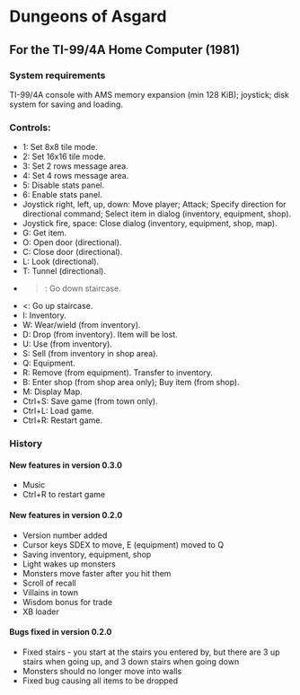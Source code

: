 # Dungeons of Asgard

## For the TI-99/4A Home Computer (1981)

### System requirements

TI-99/4A console with AMS memory expansion (min 128 KiB); joystick; disk system for saving and loading.

### Controls:

* 1: Set 8x8 tile mode.
* 2: Set 16x16 tile mode.
* 3: Set 2 rows message area.
* 4: Set 4 rows message area.
* 5: Disable stats panel.
* 6: Enable stats panel.
* Joystick right, left, up, down: Move player; Attack; Specify direction for directional command; Select item in dialog (inventory, equipment, shop).
* Joystick fire, space: Close dialog (inventory, equipment, shop, map).
* G: Get item.
* O: Open door (directional).
* C: Close door (directional).
* L: Look (directional).
* T: Tunnel (directional).
* >: Go down staircase.
* <: Go up staircase.
* I: Inventory.
* W: Wear/wield (from inventory).
* D: Drop (from inventory). Item will be lost.
* U: Use (from inventory).
* S: Sell (from inventory in shop area).
* Q: Equipment.
* R: Remove (from equipment). Transfer to inventory.
* B: Enter shop (from shop area only); Buy item (from shop).
* M: Display Map.
* Ctrl+S: Save game (from town only).
* Ctrl+L: Load game.
* Ctrl+R: Restart game.

### History

#### New features in version 0.3.0

* Music
* Ctrl+R to restart game

#### New features in version 0.2.0

* Version number added
* Cursor keys SDEX to move, E (equipment) moved to Q
* Saving inventory, equipment, shop
* Light wakes up monsters
* Monsters move faster after you hit them
* Scroll of recall
* Villains in town
* Wisdom bonus for trade
* XB loader

#### Bugs fixed in version 0.2.0

* Fixed stairs - you start at the stairs you entered by, but there are 3 up stairs when going up, and 3 down stairs when going down
* Monsters should no longer move into walls
* Fixed bug causing all items to be dropped

